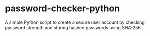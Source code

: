 # password-checker-python
A simple Python script to create a secure user account by checking password strength and storing hashed passwords using SHA-256.
